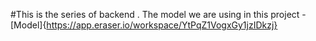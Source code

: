 #This is the series of backend .
The model we are using in this project
-[Model]{https://app.eraser.io/workspace/YtPqZ1VogxGy1jzIDkzj}